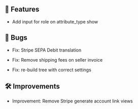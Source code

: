 ## 🚀 Features

- Add input for role on attribute_type show


## 🐛 Bugs

- Fix: Stripe SEPA Debit translation

- Fix: Remove shipping fees on seller invoice

- Fix: re-build tree with correct settings


## 🛠️ Improvements

- Improvement: Remove Stripe generate account link views
